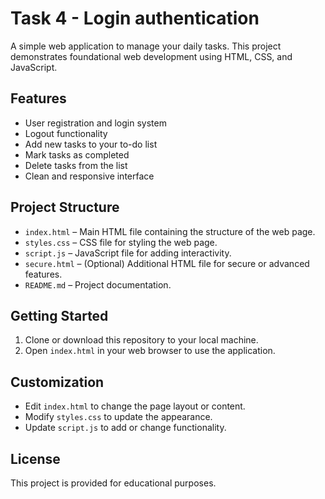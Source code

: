 # Task 4 - Login authentication 

A simple web application to manage your daily tasks. This project demonstrates foundational web development using HTML, CSS, and JavaScript.

## Features

- User registration and login system
- Logout functionality
- Add new tasks to your to-do list
- Mark tasks as completed
- Delete tasks from the list
- Clean and responsive interface

## Project Structure

- `index.html` – Main HTML file containing the structure of the web page.
- `styles.css` – CSS file for styling the web page.
- `script.js` – JavaScript file for adding interactivity.
- `secure.html` – (Optional) Additional HTML file for secure or advanced features.
- `README.md` – Project documentation.

## Getting Started

1. Clone or download this repository to your local machine.
2. Open `index.html` in your web browser to use the application.

## Customization

- Edit `index.html` to change the page layout or content.
- Modify `styles.css` to update the appearance.
- Update `script.js` to add or change functionality.

## License

This project is provided for educational purposes.
